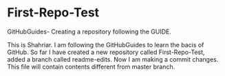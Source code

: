 # First-Repo-Test
GitHubGuides- Creating a repository following the GUIDE.


This is Shahriar. I am following the GitHubGuides to learn the bacis of GitHub. So far I have created a new repository called First-Repo-Test, added a branch called readme-edits. Now I am making a commit changes. This file will contain contents different from master branch.
